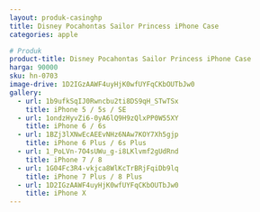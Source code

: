 ```yaml
---
layout: produk-casinghp
title: Disney Pocahontas Sailor Princess iPhone Case
categories: apple

# Produk
product-title: Disney Pocahontas Sailor Princess iPhone Case
harga: 90000
sku: hn-0703
image-drive: 1D2IGzAAWF4uyHjK0wfUYFqCKbOUTbJw0
gallery:
  - url: 1b9ufkSqIJ0Rwncbu2ti8DS9qH_STwTSx
    title: iPhone 5 / 5s / SE
  - url: 1ondzHyvZi6-0yA6lQ9H9zQlxPP0W55XY
    title: iPhone 6 / 6s
  - url: 1BZj3lXNwEcAEEvNHz6NAw7KOY7Xh5gjp
    title: iPhone 6 Plus / 6s Plus
  - url: 1_PoLVn-7O4sUWu_g-i8LKlvmf2gUdRnd
    title: iPhone 7 / 8
  - url: 1G04Fc3R4-vkjca8WlKcTrBRjFqiDb9lq
    title: iPhone 7 Plus / 8 Plus
  - url: 1D2IGzAAWF4uyHjK0wfUYFqCKbOUTbJw0
    title: iPhone X
---
```

